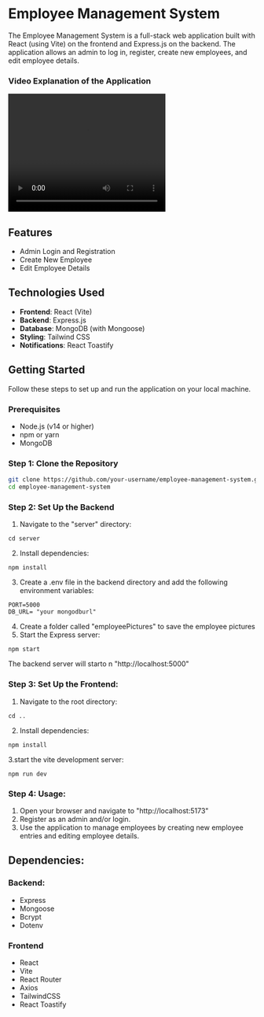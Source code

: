 # Employee Management System

The Employee Management System is a full-stack web application built with React (using Vite) on the frontend and Express.js on the backend. The application allows an admin to log in, register, create new employees, and edit employee details.

### Video Explanation of the Application

<video width="320" height="240" controls>
  <source src="videodocs/recordedvideo.mp4" type="video/mp4">
  Your browser does not support the video tag.
</video>

## Features

- Admin Login and Registration
- Create New Employee
- Edit Employee Details

## Technologies Used

- **Frontend**: React (Vite)
- **Backend**: Express.js
- **Database**: MongoDB (with Mongoose)
- **Styling**: Tailwind CSS
- **Notifications**: React Toastify

## Getting Started

Follow these steps to set up and run the application on your local machine.

### Prerequisites

- Node.js (v14 or higher)
- npm or yarn
- MongoDB

### Step 1: Clone the Repository

```bash
git clone https://github.com/your-username/employee-management-system.git
cd employee-management-system

```
### Step 2: Set Up the Backend

1. Navigate to the "server" directory:

```
cd server
```
2. Install dependencies:
```
npm install
```
3. Create a .env file in the backend directory and add the following environment variables:
```
PORT=5000
DB_URL= "your mongodburl"
```
4. Create a folder called "employeePictures" to save the employee pictures
5. Start the Express server:
```
npm start
```
The backend server will starto n "http://localhost:5000"

### Step 3: Set Up the Frontend:
1. Navigate to the root directory:
```
cd ..
```
2. Install dependencies:
```
npm install
```

3.start the vite development server:
```
npm run dev
```
### Step 4: Usage:
1. Open your browser and navigate to "http://localhost:5173"
2. Register as an admin and/or login.
3. Use the application to manage employees by creating new employee entries and editing employee details. 


## Dependencies:

### Backend:
- Express
- Mongoose
- Bcrypt
- Dotenv

### Frontend
- React
- Vite
- React Router
- Axios
- TailwindCSS
- React Toastify
